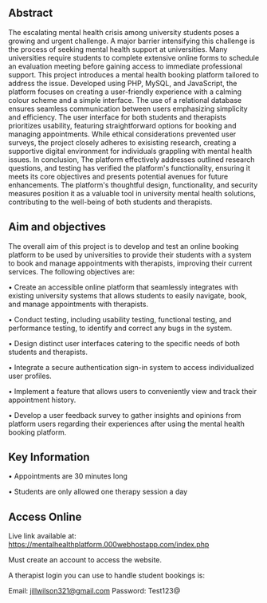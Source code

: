 ## Abstract

The escalating mental health crisis among university students poses a growing and urgent challenge. A major barrier intensifying this challenge is the process of seeking mental health support at universities. Many universities require students to complete extensive online forms to schedule an evaluation meeting before gaining access to immediate professional support. This project introduces a mental health booking platform tailored to address the issue. Developed using PHP, MySQL, and JavaScript, the platform focuses on creating a user-friendly experience with a calming colour scheme and a simple interface. The use of a relational database ensures seamless communication between users emphasizing simplicity and efficiency. The user interface for both students and therapists prioritizes usability, featuring straightforward options for booking and managing appointments. While ethical considerations prevented user surveys, the project closely adheres to exisisting research, creating a supportive digital environment for individuals grappling with mental health issues. In conclusion, The platform effectively addresses outlined research questions, and testing has verified the platform's functionality, ensuring it meets its core objectives and presents potential avenues for future enhancements. The platform's thoughtful design, functionality, and security measures position it as a valuable tool in university mental health solutions, contributing to the well-being of both students and therapists.

## Aim and objectives 

The overall aim of this project is to develop and test an online booking platform to be used by universities to provide their students with a system to book and manage appointments with therapists, improving their current services. The following objectives are:

•	Create an accessible online platform that seamlessly integrates with existing university systems that allows students to easily navigate, book, and manage appointments with therapists.

•	Conduct testing, including usability testing, functional testing, and performance testing, to identify and correct any bugs in the system.

•	Design distinct user interfaces catering to the specific needs of both students and therapists.

•	Integrate a secure authentication sign-in system to access individualized user profiles.

•	Implement a feature that allows users to conveniently view and track their appointment history.

•	Develop a user feedback survey to gather insights and opinions from platform users regarding their experiences after using the mental health booking platform.

## Key Information 

•	Appointments are 30 minutes long 

•	Students are only allowed one therapy session a day

## Access Online

Live link available at: https://mentalhealthplatform.000webhostapp.com/index.php

Must create an account to access the website.

A therapist login you can use to handle student bookings is:

Email: jillwilson321@gmail.com 
Password: Test123@

